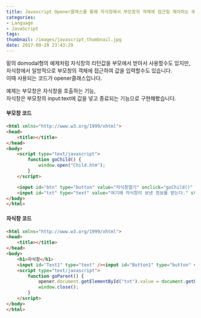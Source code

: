 ```yaml
---
title: Javascript Opener클래스를 통해 자식창에서 부모창의 객체에 접근및 제어하는 예제
categories:
- Language
- JavaScript
tags:
thumbnail: /images/javascript_thumbnail.jpg
date: 2017-09-20 23:43:29
---
```

밑의 domodal형의 예제처럼 자식창의 리턴값을 부모에서 받아서 사용할수도 있지만,  
자식창에서 일방적으로 부모창의 객체에 접근하여 값을 입력할수도 있습니다.  
이때 사용되는 코드가 opener클래스입니다.

예제는 부모창은 자식창을 호출하는 기능,  
자식창은 부모창의 input:text에 값을 넣고 종료되는 기능으로 구현해봤습니다.

#### 부모창 코드  
```html
<html xmlns="http://www.w3.org/1999/xhtml">
<head>
    <title></title>
</head>
<body>
    <script type="text/javascript">
        function goChild() {
            window.open("Child.htm");
        }
    </script>

    <input id="btn" type="button" value="자식창열기" onclick="goChild()" />
    <input id="txt" type="text" value="여기에 자식창이 보낸 정보를 받는다." style="width:100%;" />
</body>
</html>
```
#### 자식창 코드
```html
<html xmlns="http://www.w3.org/1999/xhtml">
<head>
    <title></title>
</head>
<body>
    <h1>자식창</h1>
    <input id="Text1" type="text" /><input id="Button1" type="button" value="부모창에 왼쪽텍스트박스의 정보 보내는 버튼" onclick="goParent()" />
    <script type="text/javascript">
        function goParent() {
            opener.document.getElementById("txt").value = document.getElementById("Text1").value;           
            window.close();
        }
    </script>
</body>
</html>
```
